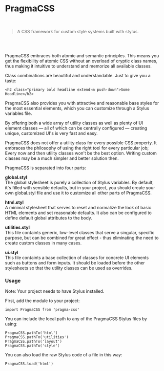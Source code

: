 # PragmaCSS

<br>

> A CSS framework for custom style systems built with stylus.

<br>

\
PragmaCSS embraces both atomic and semantic principles. This means you get the flexibility of atomic CSS without an
overload of cryptic class names, thus making it intuitive to understand and memorize all available classes.

Class combinations are beautiful and understandable. Just to give you a taste:

```
<h2 class="primary bold headline extend-m push-down">Some Headline</h2>
```

PragmaCSS also provides you with attractive and reasonable base styles for the most essential elements, which you
can customize through a Stylus variables file.

By offering both a wide array of utility classes as well as plenty of UI element classes — all of which can be
centrally configured — creating unique, customized UI's is very fast and easy.

PragmaCSS does not offer a utility class for every possible CSS property. It embraces the philosophy of using the
right tool for every particular job; Every now and then utility classes won't be the best option. Writing custom
classes may be a much simpler and better solution then.

PragmaCSS is separated into four parts:

**global.styl**\
The global stylesheet is purely a collection of Stylus variables. By default, it's filled with sensible defaults,
but in your project, you should create your own global.styl file and use it to customize all other parts of PragmaCSS.

**html.styl**\
A minimal stylesheet that serves to reset and normalize the look of basic HTML elements and set reasonable defaults.
It also can be configured to define default global attributes to the body.

**utilities.styl**\
This file containts generic, low-level classes that serve a singular, specific purpose, but can be combined for
great effect - thus eliminating the need to create custom classes in many cases.

**ui.styl**\
This file containts a base collection of classes for concrete UI elements such as buttons and form inputs. It
should be loaded before the other stylesheets so that the utility classes can be used as overrides.

### Usage

Note: Your project needs to have Stylus installed.

First, add the module to your project:

```
import PragmaCSS from 'pragma-css'
```

You can include the local path to any of the PragmaCSS Stylus files by using:

```
PragmaCSS.pathTo('html')
PragmaCSS.pathTo('utilities')
PragmaCSS.pathTo('layout')
PragmaCSS.pathTo('style')
```

You can also load the raw Stylus code of a file in this way:

```
PragmaCSS.load('html')
```
